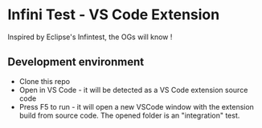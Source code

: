 # Infini Test - VS Code Extension

Inspired by Eclipse's Infintest, the OGs will know !

## Development environment

- Clone this repo
- Open in VS Code - it will be detected as a VS Code extension source code
- Press F5 to run - it will open a new VSCode window with the extension build from source code. The opened folder is an "integration" test.
